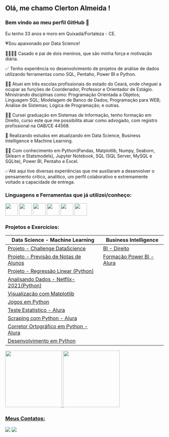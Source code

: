 ## Olá, me chamo Clerton Almeida ! 
### Bem vindo ao meu perfil GitHub 👋


Eu tenho 33 anos e moro em Quixadá/Fortaleza - CE.

:heartpulse:Sou apaixonado por Data Science!

:family_man_woman_boy_boy: Casado e pai de dois meninos, que são minha força e motivação diária.

:white_check_mark: Tenho experiência no desenvolvimento de projetos de análise de dados utilizando ferramentas como SQL, Pentaho, Power BI e Python.

:office_worker: Atuei em três escolas profissionais do estado do Ceará, onde cheguei a ocupar as funções de Coordenador, Professor e Orientador de Estágio. Ministrando disciplinas como: Programação Orientada a Objetos; Linguagem SQL; Modelagem de Banco de Dados; Programação para WEB; Análise de Sistemas; Lógica de Programação; e outras. 

:man_student: Cursei graduação em Sistemas de Informação, tenho formação em Direito, curso este que me possibilita atuar como advogado, com registro profissional na OAB/CE 44568.

:closed_book: Realizando estudos em atualizando em Data Science, Business Intelligence e Machine Learning.

:technologist: Com conhecimento em Python(Pandas, Matplotlib, Numpy, Seaborn, Sklearn e Statsmodels), Jupyter Notebook, SQL (SQL Server, MySQL e SQLite), Power BI, Pentaho e Excel.

:white_check_mark:Até aqui tive diversas experiências que me auxiliaram a desenvolver o pensamento crítico, analítico, um perfil colaborativo e extremamente voltado a capacidade de entrega.



### Linguagens e Ferramentas que já utilizei/conheço:

<img src="https://cdn.jsdelivr.net/gh/devicons/devicon/icons/jupyter/jupyter-original-wordmark.svg" width="40" height="40"/>   <img src="https://cdn.jsdelivr.net/gh/devicons/devicon/icons/python/python-original-wordmark.svg"  width="40" height="40"/>    <img src="https://cdn.jsdelivr.net/gh/devicons/devicon/icons/mysql/mysql-original-wordmark.svg" width="40" height="40"/>       <img src="https://cdn.jsdelivr.net/gh/devicons/devicon/icons/sqlite/sqlite-original-wordmark.svg"  width="40" height="40"/>         <img src="https://cdn.jsdelivr.net/gh/devicons/devicon/icons/javascript/javascript-original.svg" width="40" height="40"/>       <img src="https://powerbi.microsoft.com/pictures/application-logos/svg/powerbi.svg" width="40" height="40"/>  

### Projetos e Exercícios:


| Data Science - Machine Learning | Business Intelligence | 
|--- |--- | 
| [Projeto - Challenge DataScience](https://github.com/ClertonAlmeida/ChallengeDataScience) | [BI - Direito](https://github.com/ClertonAlmeida/BI_Direito) |
| [Projeto - Previsão de Notas de Alunos](https://github.com/ClertonAlmeida/Previsao-Notas-Alunos)| [Formação Power BI - Alura](https://github.com/ClertonAlmeida/FormacaoPowerBI) | [Exercícios de SQL(SQLite)](https://github.com/ClertonAlmeida/SQL-AWARI-Atividades) |
| [Projeto - Regressão Linear (Python) ](https://github.com/ClertonAlmeida/Projeto-de-Regressao-Linear-Python-) |
| [Analisando Dados - Netflix-2021(Python)](https://github.com/ClertonAlmeida/Analise-Netflix-2021-Python) |
| [Visualização com Matplotlib](https://github.com/ClertonAlmeida/Visualizacao-Matplotlib) |
| [Jogos em Python](https://github.com/ClertonAlmeida/Jogos-em-Python) | 
| [Teste Estatistico - Alura](https://github.com/ClertonAlmeida/Testes-Estatisticos) |
| [Scraping com Python - Alura](https://github.com/ClertonAlmeida/ScrapingcomPython) | 
| [Corretor Ortográfico em Python - Alura](https://github.com/ClertonAlmeida/CorretorOrtografico-Python-ALURA) | 
| [Desenvolvimento em Python](https://github.com/ClertonAlmeida/Desenvolvimento-Python)|





<div>
<a href="https://github.com/ClertonAlmeida">
<img height="180em" src="https://github-readme-stats.vercel.app/api/top-langs/?username=ClertonAlmeida&layout=compact&langs_count=7&theme=dracula"/>
<img height="180em" src="https://github-readme-stats.vercel.app/api?username=ClertonAlmeida&show_icons=true&theme=dracula&include_all_commits=true&count_private=true"/>
</div>

       
### Meus Contatos:

<div>
<a href = "mailto:clertonjradv@gmail.com"><img src="https://img.shields.io/badge/Gmail-D14836?style=for-the-badge&logo=gmail&logoColor=white" target="_blank"></a>
<a href="https://www.linkedin.com/in/clerton-almeida-735965205/" target="_blank"><img src="https://img.shields.io/badge/-LinkedIn-%230077B5?style=for-the-badge&logo=linkedin&logoColor=white" target="_blank"></a>   
</div>


       

